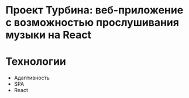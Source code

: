 # Проект Турбина: веб-приложение с возможностью прослушивания музыки на React

# Технологии

* Адаптивность
* SPA
* React


